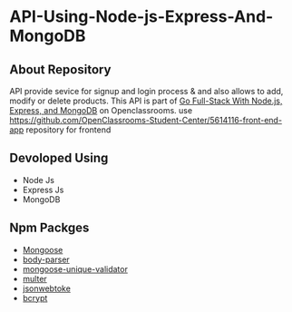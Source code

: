 # API-Using-Node-js-Express-And-MongoDB

## About Repository ##
API provide sevice for signup and login process & and also allows to add, modify or delete products. This API is part of [Go Full-Stack With Node.js, Express, and MongoDB](https://openclassrooms.com/en/courses/5614116-go-full-stack-with-node-js-express-and-mongodb) on Openclassrooms. use https://github.com/OpenClassrooms-Student-Center/5614116-front-end-app repository for frontend

## Devoloped Using ##
* Node Js
* Express Js
* MongoDB

## Npm Packges ##
* [Mongoose](https://www.npmjs.com/package/mongoose)
* [body-parser](https://www.npmjs.com/package/body-parser")
* [mongoose-unique-validator](https://www.npmjs.com/package/mongoose-unique-validator)
* [multer](https://www.npmjs.com/package/multer)
* [jsonwebtoke](https://www.npmjs.com/package/jsonwebtoken)
* [bcrypt](https://www.npmjs.com/package/bcrypt)






